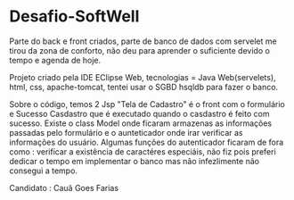 # Desafio-SoftWell
Parte do back e front criados, parte de banco de dados com servelet me tirou da zona de conforto, não deu para aprender o suficiente devido o tempo e agenda de hoje.

Projeto criado pela IDE EClipse Web, tecnologias = Java Web(servelets), html, css, apache-tomcat, tentei usar o SGBD hsqldb para fazer o banco.

Sobre o código, temos 2 Jsp "Tela de Cadastro" é o front com o formulário e Sucesso Casdastro que é executado quando o casdastro é feito com sucesso. Existe o class Model onde ficaram armazenas as informações passadas pelo formulário e o aunteticador onde irar verificar as informações do usuário. Algumas funções do autenticador ficaram de fora como : verificar a existência de caractéres especiáis, não fiz pois preferi dedicar o tempo em implementar o banco mas não infezlimente não consegui a tempo.

Candidato : Cauã Goes Farias
